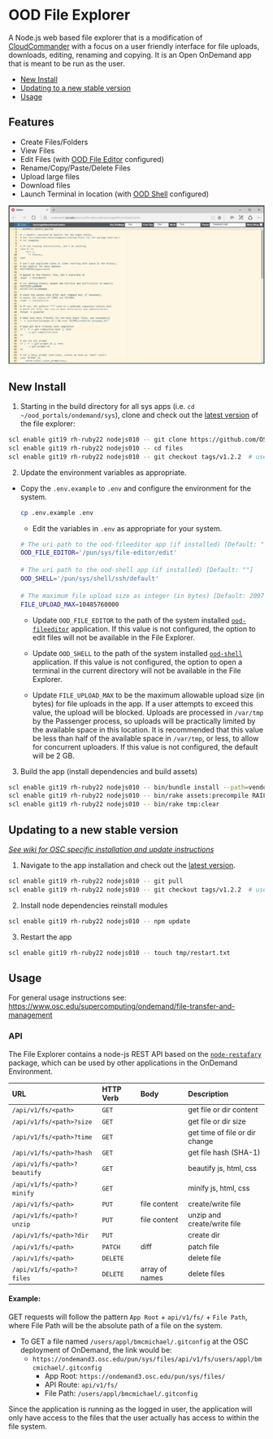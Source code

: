 # OOD File Explorer

A Node.js web based file explorer that is a modification of [CloudCommander](http://cloudcmd.io/) with a focus on a user friendly interface for file uploads, downloads, editing, renaming and copying. It is an Open OnDemand app that is meant to be run as the user.

* [New Install](#new-install)
* [Updating to a new stable version](#updating-to-a-new-stable-version)
* [Usage](#usage)

## Features

* Create Files/Folders
* View Files
* Edit Files (with [OOD File Editor](https://github.com/OSC/ood-fileeditor) configured)
* Rename/Copy/Paste/Delete Files
* Upload large files
* Download files
* Launch Terminal in location (with [OOD Shell](https://github.com/OSC/ood-shell) configured)

![File Explorer Interface](docs/img/001_interface.png)

## New Install

1. Starting in the build directory for all sys apps (i.e. `cd ~/ood_portals/ondemand/sys`), clone and check out the [latest version](https://github.com/OSC/ood-fileexplorer/releases) of the file explorer:

  ```sh
  scl enable git19 rh-ruby22 nodejs010 -- git clone https://github.com/OSC/ood-fileexplorer.git files
  scl enable git19 rh-ruby22 nodejs010 -- cd files
  scl enable git19 rh-ruby22 nodejs010 -- git checkout tags/v1.2.2  # use the latest tag
  ```

2. Update the environment variables as appropriate.

  * Copy the `.env.example` to `.env` and configure the environment for the system.
  
    ```sh
    cp .env.example .env
    ```
    
    * Edit the variables in `.env` as appropriate for your system.
    
    ```sh
    # The uri path to the ood-fileeditor app (if installed) [Default: ""]
    OOD_FILE_EDITOR='/pun/sys/file-editor/edit'
    
    # The uri path to the ood-shell app (if installed) [Default: ""]
    OOD_SHELL='/pun/sys/shell/ssh/default'
    
    # The maximum file upload size as integer (in bytes) [Default: 2097152000]
    FILE_UPLOAD_MAX=10485760000
    ```
  
    * Update `OOD_FILE_EDITOR` to the path of the system installed [`ood-fileeditor`](https://github.com/OSC/ood-fileeditor) application. If this value is not configured, the option to edit files will not be available in the File Explorer.
  
    * Update `OOD_SHELL` to the path of the system installed [`ood-shell`](https://github.com/OSC/ood-shell) application. If this value is not configured, the option to open a terminal in the current directory will not be available in the File Explorer.
  
    * Update `FILE_UPLOAD_MAX` to be the maximum allowable upload size (in bytes) for file uploads in the app. If a user attempts to exceed this value, the upload will be blocked. Uploads are processed in `/var/tmp` by the Passenger process, so uploads will be practically limited by the available space in this location. It is recommended that this value be less than half of the available space in `/var/tmp`, or less, to allow for concurrent uploaders. If this value is not configured, the default will be 2 GB.
  
3. Build the app (install dependencies and build assets)
 
  ```sh
  scl enable git19 rh-ruby22 nodejs010 -- bin/bundle install --path=vendor/bundle
  scl enable git19 rh-ruby22 nodejs010 -- bin/rake assets:precompile RAILS_ENV=production
  scl enable git19 rh-ruby22 nodejs010 -- bin/rake tmp:clear
  ```
  
## Updating to a new stable version

[_See wiki for OSC specific installation and update instructions_](https://github.com/OSC/ood-fileexplorer/wiki)

1. Navigate to the app installation and check out the [latest version]((https://github.com/OSC/ood-fileexplorer/releases)).

  ```sh
  scl enable git19 rh-ruby22 nodejs010 -- git pull
  scl enable git19 rh-ruby22 nodejs010 -- git checkout tags/v1.2.2  # use the latest tag
  ```
  
2. Install node dependencies reinstall modules

  ```sh
  scl enable git19 rh-ruby22 nodejs010 -- npm update
  ```
  
3. Restart the app
  
  ```sh
  scl enable git19 rh-ruby22 nodejs010 -- touch tmp/restart.txt
  ```
  
## Usage

For general usage instructions see: https://www.osc.edu/supercomputing/ondemand/file-transfer-and-management

### API

The File Explorer contains a node-js REST API based on the [`node-restafary`](https://github.com/coderaiser/node-restafary) package, which can be used by other applications in the OnDemand Environment.

|URL                            |HTTP Verb   |Body               |Description                    |
|:------------------------------|:-----------|:------------------|:------------------------------|
|`/api/v1/fs/<path>`            |`GET`       |                   | get file or dir content       |
|`/api/v1/fs/<path>?size`       |`GET`       |                   | get file or dir size          |
|`/api/v1/fs/<path>?time`       |`GET`       |                   | get time of file or dir change|
|`/api/v1/fs/<path>?hash`       |`GET`       |                   | get file hash (SHA-1)         |
|`/api/v1/fs/<path>?beautify`   |`GET`       |                   | beautify js, html, css        |
|`/api/v1/fs/<path>?minify`     |`GET`       |                   | minify js, html, css          |
|`/api/v1/fs/<path>`            |`PUT`       | file content      | create/write file             |
|`/api/v1/fs/<path>?unzip`      |`PUT`       | file content      | unzip and create/write file   |
|`/api/v1/fs/<path>?dir`        |`PUT`       |                   | create dir                    |
|`/api/v1/fs/<path>`            |`PATCH`     | diff              | patch file                    |
|`/api/v1/fs/<path>`            |`DELETE`    |                   | delete file                   |
|`/api/v1/fs/<path>?files`      |`DELETE`    | array of names    | delete files                  |

#### Example:

GET requests will follow the pattern `App Root` + `api/v1/fs/` + `File Path`, where File Path will be the absolute path of a file on the system.

* To GET a file named `/users/appl/bmcmichael/.gitconfig` at the OSC deployment of OnDemand, the link would be:
  * `https://ondemand3.osc.edu/pun/sys/files/api/v1/fs/users/appl/bmcmichael/.gitconfig`
    * App Root: `https://ondemand3.osc.edu/pun/sys/files/`
    * API Route: `api/v1/fs/`
    * File Path: `/users/appl/bmcmichael/.gitconfig`

Since the application is running as the logged in user, the application will only have access to the files that the user actually has access to within the file system.
